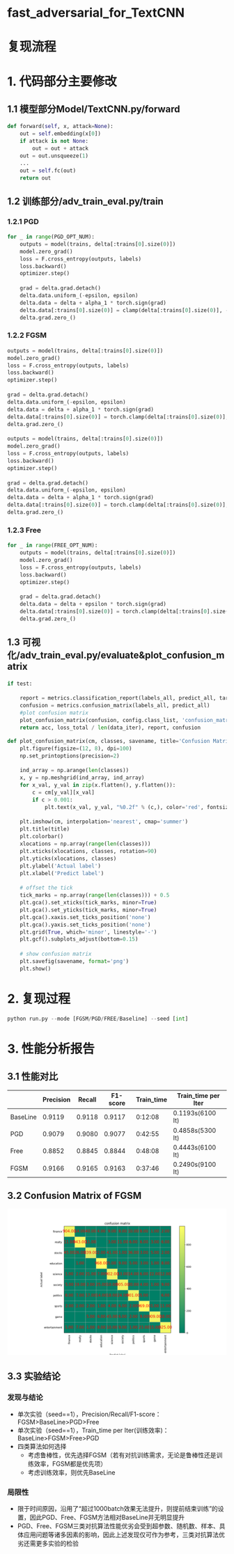 # fast_adversarial_for_TextCNN
# 复现流程
# 1. 代码部分主要修改
## 1.1 模型部分Model/TextCNN.py/forward
```python
def forward(self, x, attack=None):
    out = self.embedding(x[0])
    if attack is not None:
        out = out + attack
    out = out.unsqueeze(1)
    ...
    out = self.fc(out)
    return out
```
## 1.2 训练部分/adv_train_eval.py/train
### 1.2.1 PGD
```python
for _ in range(PGD_OPT_NUM):
    outputs = model(trains, delta[:trains[0].size(0)])
    model.zero_grad()
    loss = F.cross_entropy(outputs, labels)
    loss.backward()
    optimizer.step()

    grad = delta.grad.detach()
    delta.data.uniform_(-epsilon, epsilon)
    delta.data = delta + alpha_1 * torch.sign(grad)
    delta.data[:trains[0].size(0)] = clamp(delta[:trains[0].size(0)], -epsilon, epsilon)
    delta.grad.zero_()
```
### 1.2.2 FGSM
```python
outputs = model(trains, delta[:trains[0].size(0)])
model.zero_grad()
loss = F.cross_entropy(outputs, labels)
loss.backward()
optimizer.step()

grad = delta.grad.detach()
delta.data.uniform_(-epsilon, epsilon)
delta.data = delta + alpha_1 * torch.sign(grad)
delta.data[:trains[0].size(0)] = torch.clamp(delta[:trains[0].size(0)], -epsilon, epsilon)
delta.grad.zero_()

outputs = model(trains, delta[:trains[0].size(0)])
model.zero_grad()
loss = F.cross_entropy(outputs, labels)
loss.backward()
optimizer.step()

grad = delta.grad.detach()
delta.data.uniform_(-epsilon, epsilon)
delta.data = delta + alpha_1 * torch.sign(grad)
delta.data[:trains[0].size(0)] = torch.clamp(delta[:trains[0].size(0)], -epsilon, epsilon)
delta.grad.zero_()
```
### 1.2.3 Free
```python
for _ in range(FREE_OPT_NUM):
    outputs = model(trains, delta[:trains[0].size(0)])
    model.zero_grad()
    loss = F.cross_entropy(outputs, labels)
    loss.backward()
    optimizer.step()

    grad = delta.grad.detach()
    delta.data = delta + epsilon * torch.sign(grad)
    delta.data[:trains[0].size(0)] = torch.clamp(delta[:trains[0].size(0)], -epsilon, epsilon)
    delta.grad.zero_()
```
## 1.3 可视化/adv_train_eval.py/evaluate&plot_confusion_matrix
```python
if test:
    
    report = metrics.classification_report(labels_all, predict_all, target_names=config.class_list, digits=4)
    confusion = metrics.confusion_matrix(labels_all, predict_all)
    #plot confusion matrix
    plot_confusion_matrix(confusion, config.class_list, 'confusion_matrix.png', title='confusion matrix')
    return acc, loss_total / len(data_iter), report, confusion
```
```python
def plot_confusion_matrix(cm, classes, savename, title='Confusion Matrix'):
    plt.figure(figsize=(12, 8), dpi=100)
    np.set_printoptions(precision=2)

    ind_array = np.arange(len(classes))
    x, y = np.meshgrid(ind_array, ind_array)
    for x_val, y_val in zip(x.flatten(), y.flatten()):
        c = cm[y_val][x_val]
        if c > 0.001:
            plt.text(x_val, y_val, "%0.2f" % (c,), color='red', fontsize=15, va='center', ha='center')

    plt.imshow(cm, interpolation='nearest', cmap='summer')
    plt.title(title)
    plt.colorbar()
    xlocations = np.array(range(len(classes)))
    plt.xticks(xlocations, classes, rotation=90)
    plt.yticks(xlocations, classes)
    plt.ylabel('Actual label')
    plt.xlabel('Predict label')

    # offset the tick
    tick_marks = np.array(range(len(classes))) + 0.5
    plt.gca().set_xticks(tick_marks, minor=True)
    plt.gca().set_yticks(tick_marks, minor=True)
    plt.gca().xaxis.set_ticks_position('none')
    plt.gca().yaxis.set_ticks_position('none')
    plt.grid(True, which='minor', linestyle='-')
    plt.gcf().subplots_adjust(bottom=0.15)

    # show confusion matrix
    plt.savefig(savename, format='png')
    plt.show()
```


# 2. 复现过程
```python
python run.py --mode [FGSM/PGD/FREE/Baseline] --seed [int]
```
# 3. 性能分析报告

## 3.1 性能对比
|         |Precision| Recall| F1-score| Train_time| Train_time per Iter|
|   ----  |  ----   | ----  |   ----  |     ----  |     ----------     |
|BaseLine |   0.9119| 0.9118|   0.9117|    0:12:08|   0.1193s(6100 It) |
|PGD      |   0.9079| 0.9080|   0.9077|    0:42:55|   0.4858s(5300 It) |
|Free     |   0.8852| 0.8845|   0.8844|    0:48:08|   0.4443s(6100 It) |
|FGSM     |   0.9166| 0.9165|   0.9163|    0:37:46|   0.2490s(9100 It) |
## 3.2 Confusion Matrix of FGSM
![image](https://github.com/zhouyuchen01/fast_adversarial_for_textCNN/blob/main/Chinese-Text-Classification-Pytorch-master/confusion_matrix_FGSM.png) 
## 3.3 实验结论
### 发现与结论
* 单次实验（seed==1），Precision/Recall/F1-score：FGSM>BaseLine>PGD>Free
* 单次实验（seed==1），Train_time per Iter(训练效率)：BaseLine>FGSM>Free>PGD
* 四类算法如何选择
    + 考虑鲁棒性，优先选择FGSM（若有对抗训练需求，无论是鲁棒性还是训练效率，FGSM都是优先项）
    + 考虑训练效率，则优先BaseLine

### 局限性
* 限于时间原因，沿用了“超过1000batch效果无法提升，则提前结束训练”的设置，因此PGD、Free、FGSM方法相对BaseLine并无明显提升
* PGD、Free、FGSM三类对抗算法性能优劣会受到超参数、随机数、样本、具体应用问题等诸多因素的影响，因此上述发现仅可作为参考，三类对抗算法优劣还需更多实验的检验
